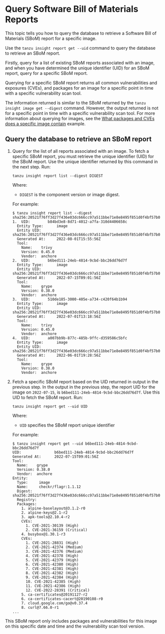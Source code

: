 # Query Software Bill of Materials Reports

This topic tells you how to query the database to retrieve a Software Bill
of Materials (SBoM) report for a specific image.

Use the `tanzu insight report get --uid` command to query the database to retrieve an SBoM report.

Firstly, query for a list of existing SBoM reports associated with an image, and when you have
determined the unique identifier (UID) for an SBoM report, query for a specific SBoM report.

Querying for a specific SBoM report returns all common vulnerabilities and exposures
(CVEs), and packages for an image for a specific point in time with a specific
vulnerability scan tool.

The information returned is similar to the SBoM returned by the `tanzu insight image get --digest`
command. However, the output returned is not for a specific point in time with a specific
vulnerability scan tool. For more information about querying for images, see the
[What packages and CVEs does a specific image contain](query-data.hbs.md#example1) example.

## <a id='example1'></a>Query the database to retrieve an SBoM report

1. Query for the list of all reports associated with an image. To fetch a specific SBoM report, you
must retrieve the unique identifier (UID) for the SBoM report. Use the unique
identifier returned by this command in the next step. Run:

    ```console
    tanzu insight report list --digest DIGEST
    ```

    Where:

    - `DIGEST` is the component version or image digest.

    For example:

    ```console
    $ tanzu insight report list --digest sha256:20521f76ff3d27f436e03dc666cc97a511bbe71e8e8495f851d0f4bf57b0bab6
    1. 	UID:       	b84bd3e8-8d71-4012-a7fa-310d4406658c
      Entity Type:  	image
      Entity UID:  	sha256:20521f76ff3d27f436e03dc666cc97a511bbe71e8e8495f851d0f4bf57b0bab6
      Generated At:  	2022-08-01T15:55:56Z
      Tool:
        Name:    trivy
        Version: 0.45.0
        Vendor:  anchore
    2. 	UID:       	b6bed111-24eb-4814-9cbd-bbc26dd76d7f
      Entity Type:  	image
      Entity UID:  	sha256:20521f76ff3d27f436e03dc666cc97a511bbe71e8e8495f851d0f4bf57b0bab6
      Generated At:  	2022-07-15T09:01:56Z
      Tool:
        Name:    grype
        Version: 0.38.0
        Vendor:  anchore
    3. 	UID:       	510de185-3000-405e-a734-c420f64b1b94
      Entity Type:  	image
      Entity UID:  	sha256:20521f76ff3d27f436e03dc666cc97a511bbe71e8e8495f851d0f4bf57b0bab6
      Generated At:  	2022-07-01T13:18:56Z
      Tool:
        Name:    trivy
        Version: 0.45.0
        Vendor:  anchore
    4. 	UID:       	a007bb9b-877c-485b-9ffc-d359586c5bfc
      Entity Type:  	image
      Entity UID:  	sha256:20521f76ff3d27f436e03dc666cc97a511bbe71e8e8495f851d0f4bf57b0bab6
      Generated At:  	2022-06-01T19:28:56Z
      Tool:
        Name:    grype
        Version: 0.38.0
        Vendor:  anchore
    ```

1. Fetch a specific SBoM report based on the UID returned in output in the previous step. In the output in the previous step, the report UID for the image on `2022-07-15`, is `b6bed111-24eb-4814-9cbd-bbc26dd76d7f`. Use this UID to fetch the SBoM report. Run:

    ```console
    tanzu insight report get --uid UID
    ```

    Where:

    - `UID` specifies the SBoM report unique identifier

    For example:

    ```console
    $ tanzu insight report get --uid b6bed111-24eb-4814-9cbd-bbc26dd76d7f
    UID:               b6bed111-24eb-4814-9cbd-bbc26dd76d7f
    Generated At:      2022-07-15T09:01:56Z
    Tool:
      Name:    grype
      Version: 0.38.0
      Vendor:  anchore
    Entity:
      Type:     image
      Name:     checkr/flagr:1.1.12
      Digest:   sha256:20521f76ff3d27f436e03dc666cc97a511bbe71e8e8495f851d0f4bf57b0bab6
      Registry:
      Packages:
        1. alpine-baselayout@3.1.2-r0
        2. alpine-keys@2.1-r2
        3. apk-tools@2.10.4-r2
        CVEs:
          1. CVE-2021-30139 (High)
          2. CVE-2021-36159 (Critical)
        4. busybox@1.30.1-r3
        CVEs:
          1. CVE-2021-28831 (High)
          2. CVE-2021-42374 (Medium)
          3. CVE-2021-42376 (Medium)
          4. CVE-2021-42378 (High)
          5. CVE-2021-42379 (High)
          6. CVE-2021-42380 (High)
          7. CVE-2021-42381 (High)
          8. CVE-2021-42382 (High)
          9. CVE-2021-42384 (High)
          10. CVE-2021-42385 (High)
          11. CVE-2021-42386 (High)
          12. CVE-2022-28391 (Critical)
        5. ca-certificates@20191127-r2
        6. ca-certificates-cacert@20190108-r0
        7. cloud.google.com/go@v0.37.4
        8. curl@7.66.0-r1
    ...
    ```

This SBoM report only includes packages and vulnerabilities for this image on this specific
date and time and the vulnerability scan tool version.
